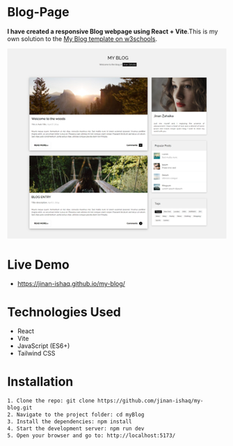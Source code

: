 # Blog-Page

**I have created a responsive Blog webpage using React + Vite**.This is my own solution to the [My Blog template on w3schools](https://www.w3schools.com/w3css/tryw3css_templates_blog.htm).

![Blog webpage](./src/assets/desktop_view.png)

# Live Demo

- https://jinan-ishaq.github.io/my-blog/

# Technologies Used

- React
- Vite
- JavaScript (ES6+)
- Tailwind CSS

# Installation

    1. Clone the repo: git clone https://github.com/jinan-ishaq/my-blog.git
    2. Navigate to the project folder: cd myBlog
    3. Install the dependencies: npm install
    4. Start the development server: npm run dev
    5. Open your browser and go to: http://localhost:5173/
